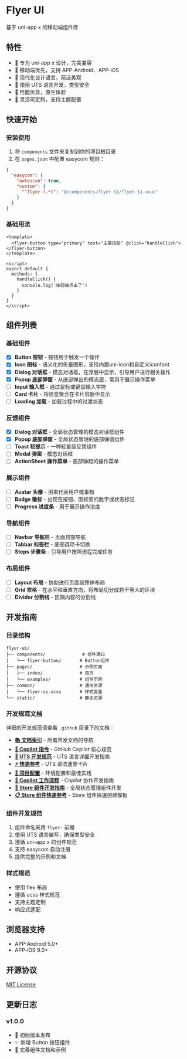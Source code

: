 # Flyer UI

基于 uni-app x 的移动端组件库

## 特性

- 🎯 专为 uni-app x 设计，完美兼容
- 📱 移动端优先，支持 APP-Android、APP-iOS 
- 🎨 现代化设计语言，简洁美观
- 💪 使用 UTS 语言开发，类型安全
- 🚀 性能优异，原生体验
- 🔧 灵活可定制，支持主题配置

## 快速开始

### 安装使用

1. 将 `components` 文件夹复制到你的项目根目录
2. 在 `pages.json` 中配置 easycom 规则：

```json
{
  "easycom": {
    "autoscan": true,
    "custom": {
      "^flyer-(.*)": "@/components/flyer-$1/flyer-$1.uvue"
    }
  }
}
```

### 基础用法

```vue
<template>
  <flyer-button type="primary" text="主要按钮" @click="handleClick"></flyer-button>
</template>

<script>
export default {
  methods: {
    handleClick() {
      console.log('按钮被点击了')
    }
  }
}
</script>
```

## 组件列表

### 基础组件

- [x] **Button 按钮** - 按钮用于触发一个操作
- [x] **Icon 图标** - 语义化的矢量图形，支持内置uni-icon和自定义iconfont
- [x] **Dialog 对话框** - 模态对话框，在浮层中显示，引导用户进行相关操作
- [x] **Popup 底部弹窗** - 从底部弹出的模态层，常用于展示操作菜单
- [ ] **Input 输入框** - 通过鼠标或键盘输入字符  
- [ ] **Card 卡片** - 将信息聚合在卡片容器中显示
- [ ] **Loading 加载** - 加载过程中的过渡状态

### 反馈组件

- [x] **Dialog 对话框** - 全局状态管理的模态对话框组件
- [x] **Popup 底部弹窗** - 全局状态管理的底部弹窗组件
- [ ] **Toast 轻提示** - 一种轻量级反馈组件
- [ ] **Modal 弹窗** - 模态对话框
- [ ] **ActionSheet 操作菜单** - 底部弹起的操作菜单

### 展示组件

- [ ] **Avatar 头像** - 用来代表用户或事物
- [ ] **Badge 徽标** - 出现在按钮、图标旁的数字或状态标记
- [ ] **Progress 进度条** - 用于展示操作进度

### 导航组件

- [ ] **Navbar 导航栏** - 页面顶部导航
- [ ] **Tabbar 标签栏** - 底部选项卡切换
- [ ] **Steps 步骤条** - 引导用户按照流程完成任务

### 布局组件

- [ ] **Layout 布局** - 协助进行页面级整体布局
- [ ] **Grid 宫格** - 在水平和垂直方向，将布局切分成若干等大的区块
- [ ] **Divider 分割线** - 区隔内容的分割线

## 开发指南

### 目录结构

```
flyer-ui/
├── components/              # 组件源码
│   └── flyer-button/       # Button组件
├── pages/                  # 示例页面
│   ├── index/              # 首页
│   └── examples/           # 组件示例
├── common/                 # 通用资源
│   └── flyer-ui.scss       # 样式变量
└── static/                 # 静态资源
```

### 开发规范文档

详细的开发规范请查看 `.github` 目录下的文档：

- **[📚 文档索引](.github/DOCS_INDEX.md)** - 所有开发文档的导航
- **[🤖 Copilot 指令](.github/copilot-instructions.md)** - GitHub Copilot 核心规范
- **[📖 UTS 开发规范](.github/UTS_GUIDE.md)** - UTS 语言详细开发指南
- **[⚡ 快速参考](.github/QUICK_REFERENCE.md)** - UTS 语法速查卡片
- **[🔧 项目配置](.github/PROJECT_CONFIG.md)** - 环境配置和最佳实践
- **[🚀 Copilot 工作流程](.github/COPILOT_WORKFLOW.md)** - Copilot 协作开发指南
- **[🏪 Store 组件开发指南](.github/STORE_COMPONENT_GUIDE.md)** - 全局状态管理组件开发
- **[📋 Store 组件快速参考](.github/STORE_COMPONENT_QUICK_REF.md)** - Store 组件快速创建模板

### 组件开发规范

1. 组件命名采用 `flyer-` 前缀
2. 使用 UTS 语言编写，确保类型安全
3. 遵循 uni-app x 的组件规范
4. 支持 easycom 自动注册
5. 提供完整的示例和文档

### 样式规范

- 使用 flex 布局
- 遵循 ucss 样式规范  
- 支持主题定制
- 响应式适配

## 浏览器支持

- APP-Android 5.0+
- APP-iOS 9.0+

## 开源协议

[MIT License](https://opensource.org/licenses/MIT)

## 更新日志

### v1.0.0

- 🎉 初始版本发布
- ✨ 新增 Button 按钮组件
- 📝 完善组件文档和示例
